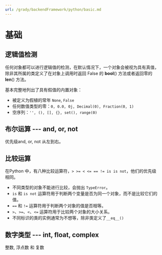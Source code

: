 ```yaml
---
url: /grady/backendFramework/python/basic.md
---
```

# 基础

## 逻辑值检测

任何对象都可以进行逻辑值的检测，在默认情况下，一个对象会被视为具有真值，除非其所属的类定义了在对象上调用时返回 False 的 **bool**() 方法或者返回零的 **len**() 方法。

基本完整地列出了具有假值的内置对象：

* 被定义为假植的常年 `None`, `False`
* 任何数值类型的零：`0, 0.0, 0j, Decimal(0), Fraction(0, 1)`
* 空序列：`'', (), [], {}, set(), range(0)`

## 布尔运算 --- and, or, not

优先级and, or, not 从左到右。

## 比较运算

在Python 中，有八种比较运算符，`> >= < <= == != is is not`，他们的优先级相同。

* 不同类型的对象不能进行比较，会抛出 `TypeError`。
* `is` 和 `is not` 运算符用于判断两个变量是否为同一个对象，而不是比较它们的值。
* `==` 和 `!=` 运算符用于判断两个对象的值是否相等。
* `>`、`>=`、`<`、`<=` 运算符用于比较两个对象的大小关系。
* 不同标识的类的实例通常为不想等，除非类定义了`__eq__()`

## 数字类型 --- int, float, complex

整数, 浮点数 和 复数
